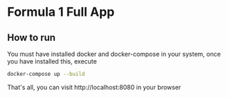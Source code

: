 # Formula 1 Full App

## How to run

You must have installed docker and docker-compose in your system, once you have installed this, execute

```bash
docker-compose up --build
```

That's all, you can visit http://localhost:8080 in your browser
